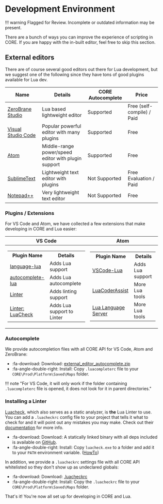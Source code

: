 # Development Environment

!!! warning
    Flagged for Review.
    Incomplete or outdated information may be present.

There are a bunch of ways you can improve the experience of scripting in CORE. If you are happy with the in-built editor, feel free to skip this section.

## External editors

There are of course several good editors out there for Lua development, but we suggest one of the following since they have tons of good plugins available for Lua dev.

| Name                                                         | Details                                             | CORE Autocomplete         | Price
| ------------------------------------------------------------ | --------------------------------------------------- |-------------------------- |-----------
| [ZeroBrane Studio](https://studio.zerobrane.com/support)     | Lua based lightweight editor                        | Supported                 | Free (self-compile) / Paid
| [Visual Studio Code](https://code.visualstudio.com/download) | Popular powerful editor with many plugins           | Supported                 | Free
| [Atom](https://atom.io/)                                     | Middle-range power/speed editor with plugin support | Supported                 | Free
| [SublimeText](https://www.sublimetext.com/3)                 | Lightweight text editor with plugins                | Not Supported             | Free Evaluation / Paid
| [Notepad++](https://notepad-plus-plus.org/)                  | Very lightweight text editor                        | Not Supported             | Free

### Plugins / Extensions

For VS Code and Atom, we have collected a few extensions that make developing in CORE and Lua easier:

|VS Code|Atom|
|--|--|
|<table> <tr><th>Plugin Name</th><th>Details</th></tr><tr><td>[language-lua](https://atom.io/packages/language-lua)</td><td>Adds Lua support</td></tr><tr><td>[autocomplete-lua](https://atom.io/packages/autocomplete-lua)</td><td>Adds Lua autocomplete</td></tr><tr><td>[Linter](https://atom.io/packages/linter)</td><td>Adds linting support</td></tr><tr><td>[Linter: LuaCheck](https://atom.io/packages/linter-luacheck)</td><td>Adds Lua support to Linter </td></tr></table>|<table><tr><th>Plugin Name</th><th>Details</th></tr><tr><td>[VSCode-Lua](https://marketplace.visualstudio.com/items?itemName=trixnz.vscode-lua)</td><td>Adds Lua support</td></tr><tr><td>[LuaCoderAssist](https://marketplace.visualstudio.com/items?itemName=liwangqian.luacoderassist)</td><td>More Lua tools</td></tr><tr><td>[Lua Language Server](https://marketplace.visualstudio.com/items?itemName=sumneko.lua)</td><td>More Lua tools</td></tr></table>|

### Autocomplete

We provide autocompletion files with all CORE API for VS Code, Atom and ZeroBrane:

* :fa-download: Download: <a title="External Editor Autocomplete" href="/img/external_editor_autocomplete_05-28-2019.zip">external_editor_autocomplete.zip</a>
* :fa-angle-double-right: Install: Copy `.luacompleterc` file to your `CORE\Prod\Platform\Saved\Maps` folder.

!!! note "For VS Code, it will only work if the folder containing `.luacompleterc` file is opened, it does not look for it in parent directories."

### Installing a Linter

[Luacheck](https://github.com/mpeterv/luacheck), which also serves as a static analyzer, is **the** Lua Linter to use. You can add a `.luacheckrc` config file to your project that tells it what to check for and it will point out any mistakes you may make. Check out their [documentation](https://luacheck.readthedocs.io/en/stable/) for more info.

* :fa-download: Download: A statically linked binary with all deps included is available on [GitHub](https://github.com/mpeterv/luacheck/releases/).
* :fa-angle-double-right: Install: Copy `luacheck.exe` to a folder and add it to your `PATH` environment variable. ([HowTo](https://www.architectryan.com/2018/03/17/add-to-the-path-on-windows-10/))

In addition, we provide a `.luacheckrc` settings file with all CORE API whitelisted so they don't show up as undeclared globals:

* :fa-download: Download: <a title=".luacheckrc" href="">.luacheckrc</a>
* :fa-angle-double-right: Install: Copy the `.luacheckrc` file to your `CORE\Prod\Platform\Saved\Maps` folder.

That's it! You're now all set up for developing in CORE and Lua.
